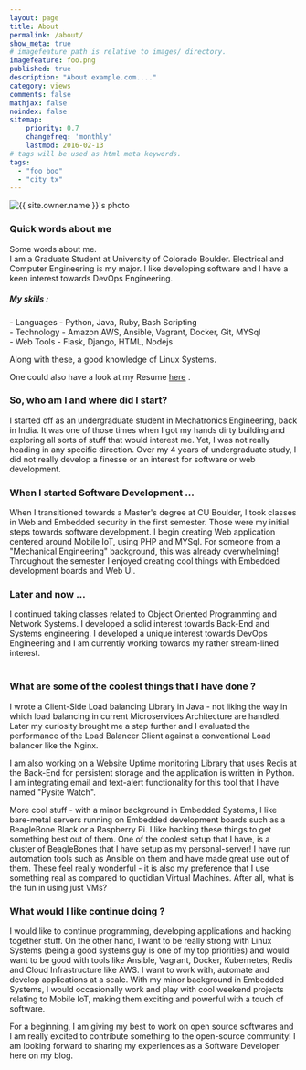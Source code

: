 ```yaml
---
layout: page
title: About
permalink: /about/
show_meta: true
# imagefeature path is relative to images/ directory.
imagefeature: foo.png
published: true
description: "About example.com...."
category: views
comments: false
mathjax: false
noindex: false
sitemap:
    priority: 0.7
    changefreq: 'monthly'
    lastmod: 2016-02-13
# tags will be used as html meta keywords.    
tags:
  - "foo boo"
  - "city tx"
---
```


<div class="post-author text-center">                       
            <img src="{{ site.urlimg }}{{ site.owner.avatar }}" alt="{{ site.owner.name }}'s photo" itemprop="image" class="post-avatar img-circle img-responsive"/>
<span class="social-icons" style="padding-top: 10px; padding-bottom: 1px;">
<a href="{{ site.url }}/cv" title="Curriculum Vitae" class="social-icons"><i class="iconm iconm-profile" style="vertical-align: top;"></i></a>
<a href="{{ site.url }}/about/publications/" class="social-icons" title="Publications"><i class="iconm iconm-file-pdf"></i></a>
<a href="{{ site.owner.linkedin }}" class="social-icons" title="LinkedIn profile"><i class="iconm iconm-linkedin2"></i></a>
</span>
</div>

<h3> Quick words about me </h3>
Some words about me. <br>
I am a Graduate Student at University of Colorado Boulder. Electrical and Computer Engineering is my major. I like developing software and I have a keen interest towards DevOps Engineering. <br>
<h5>My skills :</h5>
- Languages - Python, Java, Ruby, Bash Scripting <br>
- Technology - Amazon AWS, Ansible, Vagrant, Docker, Git,  MYSql <br>
- Web Tools - Flask, Django, HTML, Nodejs <br>

Along with these, a good knowledge of Linux Systems. <br>

One could also have a look at my Resume [here] .


<h3> So, who am I and where did I start? </h3>
I started off as an undergraduate student in Mechatronics Engineering, back in India. It was one of those times when I got my hands dirty building and exploring all sorts of stuff that would interest me. Yet, I was  not really heading in any specific direction. Over my 4 years of undergraduate study, I did not really develop a finesse or an interest for software or web development.

<h3> When I started Software Development ... </h3>

When I transitioned towards a Master's degree at CU Boulder, I took classes in Web and Embedded security in the first semester. Those were my initial steps towards software development. I begin creating Web application centered around Mobile IoT, using PHP and MYSql. For someone from a "Mechanical Engineering" background, this was already overwhelming! Throughout the semester I enjoyed creating cool things with Embedded development boards and Web UI.

<h3> Later and now ...</h3>

I continued taking classes related to Object Oriented Programming and Network Systems. I developed a solid interest towards Back-End and Systems engineering. I developed a unique interest towards DevOps Engineering and I am currently working towards my rather stream-lined interest.  <br>
<br>


<h3> What are some of the coolest things that I have done ? </h3>


 I wrote a Client-Side Load balancing Library in Java - not liking the way in which load balancing in current Microservices Architecture are handled. Later my curiosity brought me a step further and I evaluated the performance of the Load Balancer Client against a conventional Load balancer like the Nginx.

 I am also working on a Website Uptime monitoring Library that uses Redis at the Back-End for persistent storage and the application is written in Python. I am integrating email and text-alert functionality for this tool that I have named "Pysite Watch".

 More cool stuff - with a minor background in Embedded Systems, I like bare-metal servers running on Embedded development boards such as a BeagleBone Black or a Raspberry Pi. I like hacking these things to get something best out of them. One of the coolest setup that I have, is a cluster of BeagleBones that I have setup as  my personal-server! I have run automation tools such as Ansible on them and have made great use out of them. These feel really wonderful - it is also my preference that I use something real as compared to  quotidian Virtual Machines. After all, what is the fun in using just VMs? <br>

<h3> What would I like continue doing ? </h3>
I would like to continue programming, developing applications and hacking together stuff. On the other hand, I want to be really strong with Linux Systems (being a good systems guy is one of my top priorities) and would want to be good with tools like Ansible, Vagrant, Docker, Kubernetes, Redis and Cloud Infrastructure like AWS. I want to work with, automate and develop applications at a scale. With my minor background in Embedded Systems, I would occasionally work and play with cool weekend projects relating to  Mobile IoT, making them exciting and powerful with a touch of software.
<br>


For a beginning, I am giving my best to work on open source softwares and I am really excited to contribute something to the open-source community! I am  looking forward to sharing my experiences as a Software Developer here on my blog.<br>
<br>


[here]: http://www.bharatnc.com/cv/
